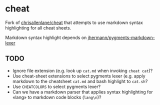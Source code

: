 cheat
=====
Fork of [chrisallenlane/cheat](https://github.com/chrisallenlane/cheat) that
attempts to use markdown syntax highlighting for all cheat sheets.

Markdown syntax highlight depends on
[jhermann/pygments-markdown-lexer](https://github.com/jhermann/pygments-markdown-lexer)

TODO
----
* Ignore file extension (e.g. look up `cat.md` when invoking `cheat cat`)?
* Use cheat-sheet extensions to select pygments lexer (e.g. apply markdown to
  the cheatsheet `cat.md` and bash highlight to `cat.sh`?
* Use `CHEATCOLORS` to select pygments lexer?
* Can we have a markdown parser that applies syntax highlighting for «lang»
  to markdown code blocks (```lang\n```)?
